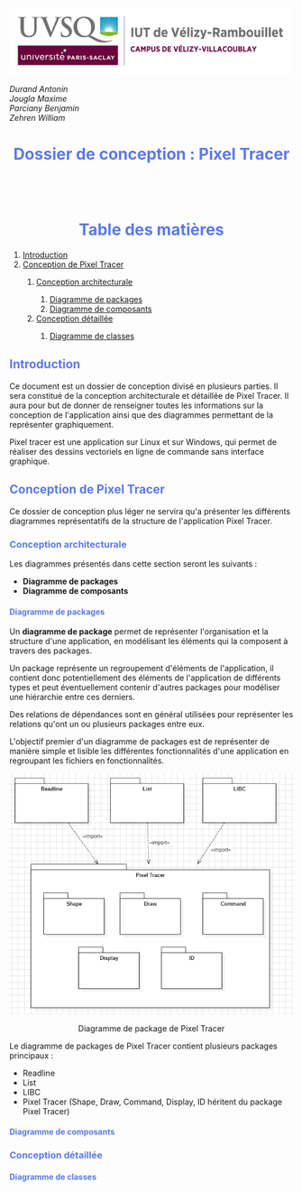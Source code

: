 <img src="../Images/logoUvsq.jpg" width="500">

_Durand Antonin_ <br>
_Jougla Maxime_ <br>
_Parciany Benjamin_ <br>
_Zehren William_

<h1 style="color:#5d79e7; text-align: center"> Dossier de conception : Pixel Tracer </h1>

<h1 style="color:#5d79e7; text-align: center; margin-top: 100px"> Table des matières</h1>

<ol>
    <li> <a href="#introduction"> Introduction  </a> </li>
    <li> <a href="#con_pt"> Conception de Pixel Tracer </a> </li>
    <ol>
        <li> <a href="#concepArchi"> Conception architecturale </a> </li>
        <ol>
            <li> <a href="#diagPackages"> Diagramme de packages </a> </li>
            <li> <a href="#diagComposants"> Diagramme de composants </a> </li>
        </ol>
        <li> <a href="#concepDeta"> Conception détaillée </a> </li>
        <ol>
            <li> <a href="#diagClasses"> Diagramme de classes </a> </li>
        </ol>
    </ol>
</ol>



<h2 style="color:#5d79e7; page-break-before: always" id=introduction> Introduction </h2>

Ce document est un dossier de conception divisé en plusieurs parties. Il sera constitué de la conception architecturale et détaillée de Pixel Tracer. Il aura pour but de donner de renseigner toutes les informations sur la conception de l'application ainsi que des diagrammes permettant de la représenter graphiquement.

Pixel tracer est une application sur Linux et sur Windows, qui permet de réaliser des dessins vectoriels en ligne de commande sans interface graphique.

<h2 style="color:#5d79e7" id=con_pt> Conception de Pixel Tracer </h2>

Ce dossier de conception plus léger ne servira qu'a présenter les différents diagrammes représentatifs de la structure de l'application Pixel Tracer.

<h3 style="color:#5d79e7" id=concepArchi> Conception architecturale </h3>

Les diagrammes présentés dans cette section seront les suivants : 

- **Diagramme de packages** 
- **Diagramme de composants**

<h4 style="color:#5d79e7" id=diagPackages> Diagramme de packages </h4>

Un **diagramme de package** permet de représenter l'organisation et la structure d'une application, en modélisant les éléments qui la composent à travers des packages. 

Un package représente un regroupement d'éléments de l'application, il contient donc potentiellement des éléments de l'application de différents types et peut éventuellement contenir d'autres packages pour modéliser une hiérarchie entre ces derniers. 

Des relations de dépendances sont en général utilisées pour représenter les relations qu'ont un ou plusieurs packages entre eux. 

L'objectif premier d'un diagramme de packages est de représenter de manière simple et lisible les différentes fonctionnalités d'une application en regroupant les fichiers en fonctionnalités. 

<div style="text-align:center">
<img src="../Images/diagrammePackages.PNG" width="700px">
<p> Diagramme de package de Pixel Tracer </p>
</div>

Le diagramme de packages de Pixel Tracer contient plusieurs packages principaux :  

- Readline 
- List
- LIBC
- Pixel Tracer (Shape, Draw, Command, Display, ID héritent du package Pixel Tracer)

<h4 style="color:#5d79e7" id=diagComposants> Diagramme de composants </h4>

<h3 style="color:#5d79e7" id=concepDeta> Conception détaillée </h3>

<h4 style="color:#5d79e7" id=diagClasses> Diagramme de classes </h4>




